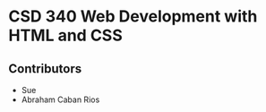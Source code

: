<!DOCTYPE html>
<html lang="en-us">
    <head>
        <title>CSD 360</title>
        </head>
    <body>
        <h1>CSD 340 Web Development with HTML and CSS</h1>
        <h2>Contributors</h2>
        <ul>
            <li>Sue</li>
            <li>Abraham Caban Rios</li>
        </ul>
    </body>

</html>
